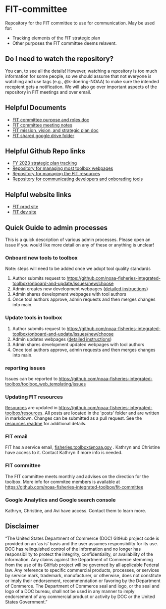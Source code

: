 # FIT-committee

Repository for the FIT committee to use for communication. May be used for:
 - Tracking elements of the FIT strategic plan
 - Other purposes the FIT committee deems relavent.

## Do I need to watch the repository?

You can, to see all the details! However, watching a repository is too much information for some people, so we should assume that not everyone is watching and use tags (e.g., @k-doering-NOAA) to make sure the intended recepient gets a notification. We will also go over important aspects of the repository in FIT meetings and over email.

## Helpful Documents
- [FIT committee purpose and roles doc](https://docs.google.com/document/d/17QNyOUledJpV_Uw7soKffRO-DIPQi9p8AjSEmXkQpQA/edit)
- [FIT committee meeting notes](https://docs.google.com/document/d/12CVGWsHG4vBYvwzmViyomfzN9CWcrCuuKH94m1364Dk/edit)
- [FIT mission, vision, and strategic plan doc](https://docs.google.com/document/d/1Pv3z64fK2r5hpvFhsdkn2r5kXB8ZVImoz3KzfIg_DPI/edit)
- [FIT shared google drive folder](https://drive.google.com/drive/folders/17YrvlA4RyagUAQNbMMj2LtMSFHnpV6Hf)

## Helpful Github Repo links

- [FY 2023 strategic plan tracking](https://github.com/orgs/noaa-fisheries-integrated-toolbox/projects/3)
- [Repository for managing most toolbox webpages](https://github.com/noaa-fisheries-integrated-toolbox/toolbox_web_templating)
- [Repository for managing the FIT resources](https://github.com/noaa-fisheries-integrated-toolbox/resources)
- [Repository for communicating developers and onborading tools](https://github.com/noaa-fisheries-integrated-toolbox/onboard-and-update)

## Helpful website links
- [FIT prod site](https://noaa-fisheries-integrated-toolbox.github.io/)
- [FIT dev site](https://noaa-fisheries-integrated-toolbox.github.io/fit-dev/)

## Quick Guide to admin processes

This is a quick description of various admin processes. Please open an issue if you would like more detail on any of these or anything is unclear!

### Onboard new tools to toolbox

Note: steps will need to be added once we adopt tool quality standards
1. Author submits request to https://github.com/noaa-fisheries-integrated-toolbox/onboard-and-update/issues/new/choose
2. Admin creates new development webpages ([detailed instructions](https://github.com/noaa-fisheries-integrated-toolbox/toolbox_web_templating#how-to-update-or-add-tool-landing-pages))
3. Admin shares development webpages with tool authors
4. Once tool authors approve, admin requests and then merges changes into main.

### Update tools in toolbox
1. Author submits request to https://github.com/noaa-fisheries-integrated-toolbox/onboard-and-update/issues/new/choose
2. Admin updates webpages ([detailed instructions](https://github.com/noaa-fisheries-integrated-toolbox/toolbox_web_templating#how-to-update-or-add-tool-landing-pages))
3. Admin shares development updated webpages with tool authors
4. Once tool authors approve, admin requests and then merges changes into main.

### reporting issues

Issues can be reported to https://github.com/noaa-fisheries-integrated-toolbox/toolbox_web_templating/issues

### Updating FIT resources

[Resources](https://noaa-fisheries-integrated-toolbox.github.io/resources/) are updated in https://github.com/noaa-fisheries-integrated-toolbox/resources. All posts are located in the 'posts' folder and are written in markdown. Changes can be submitted as a pull request. See the [resources readme](https://github.com/noaa-fisheries-integrated-toolbox/resources#readme) for additional details.

### FIT email

FIT has a service email, fisheries.toolbox@noaa.gov . Kathryn and Christine have access to it. Contact Kathryn if more info is needed.

### FIT committee

The FIT committee meets monthly and advises on the direction for the toolbox. More info for commitee members is available at https://github.com/noaa-fisheries-integrated-toolbox/fit-committee

### Google Analytics and Google search console

Kathryn, Christine, and Avi have access. Contact them to learn more.

## Disclaimer

“The United States Department of Commerce (DOC) GitHub project code is provided on an ‘as is’ basis and the user assumes responsibility for its use. DOC has relinquished control of the information and no longer has responsibility to protect the integrity, confidentiality, or availability of the information. Any claims against the Department of Commerce stemming from the use of its GitHub project will be governed by all applicable Federal law. Any reference to specific commercial products, processes, or services by service mark, trademark, manufacturer, or otherwise, does not constitute or imply their endorsement, recommendation or favoring by the Department of Commerce. The Department of Commerce seal and logo, or the seal and logo of a DOC bureau, shall not be used in any manner to imply endorsement of any commercial product or activity by DOC or the United States Government.”
